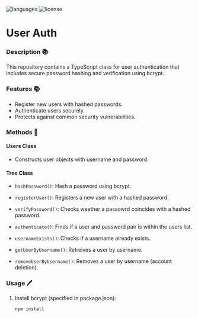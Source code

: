 ![languages](https://img.shields.io/badge/languages-ts-blue)
![license](https://img.shields.io/badge/license-MIT-green)

# User Auth

### Description 📚

This repository contains a TypeScript class for user authentication that includes secure password hashing and verification using bcrypt.

### Features 📚

- Register new users with hashed passwords.
- Authenticate users securely.
- Protects against common security vulnerabilities.

### Methods 🔧

#### Users Class

- Constructs user objects with username and password.

#### Tree Class

- `hashPassword()`: Hash a password using bcrypt.

- `registerUser()`: Registers a new user with a hashed password.

- `verifyPassword()`: Checks weather a passowrd coincides with a hashed password.

- `authenticate()`: Finds if a user and password pair is within the users list.

- `usernameExists()`: Checks if a username already exists.

- `getUserByUsername()`: Retreives a user by username.

- `removeUserByUsername()`: Removes a user by username (account deletion).

### Usage 🖊️

1. Install bcrypt (specified in package.json):

   ```bash
   npm install
   ```
